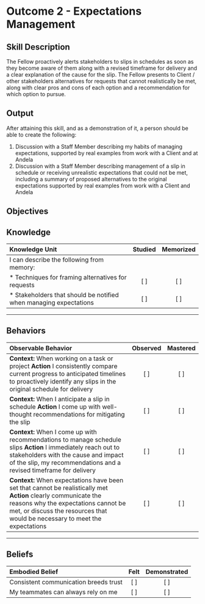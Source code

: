 # Outcome 2 - Expectations Management

**Skill Description**
----------

The Fellow proactively alerts stakeholders to slips in schedules as soon as they become aware of them along with a revised timeframe for delivery and a clear explanation of the cause for the slip.  The Fellow presents to Client / other stakeholders alternatives for requests that cannot realistically be met, along with clear pros and cons of each option and a recommendation for which option to pursue.



**Output**
----------
After attaining this skill, and as a demonstration of it, a person should be able to create the following:

1. Discussion with a Staff Member describing my habits of managing expectations, supported by real examples from work with a Client and at Andela
2. Discussion with a Staff Member describing management of a slip in schedule or receiving unrealistic expectations that could not be met, including a summary of proposed alternatives to the original expectations supported by real examples from work with a Client and Andela



**Objectives**
----------
## **Knowledge**


| Knowledge Unit   |      Studied      | Memorized |
|:-------------|:------------------:|:--------:|
| I can describe the following from memory: | | |
| * Techniques for framing alternatives for requests | [ ] | [ ] |
| * Stakeholders that should be notified when managing expectations | [ ] | [ ] |


----------


## **Behaviors**

| Observable Behavior   |      Observed      | Mastered |
|:-------------|:------------------:|:--------:|
| **Context:** When working on a task or project **Action** I consistently compare current progress to anticipated timelines to proactively identify any slips in the original schedule for delivery | [ ] | [ ] |
| **Context:** When I anticipate a slip in schedule **Action** I come up with well-thought recommendations for mitigating the slip | [ ] | [ ] |
| **Context:** When I come up with recommendations to manage schedule slips **Action** I immediately reach out to stakeholders with the cause and impact of the slip, my recommendations and a revised timeframe for delivery | [ ] | [ ] |
| **Context:** When expectations have been set that cannot be realistically met **Action** clearly communicate the reasons why the expectations cannot be met, or discuss the resources that would be necessary to meet the expectations | [ ] | [ ] |

----------


## **Beliefs**


| Embodied Belief   |      Felt      | Demonstrated |
|:-------------|:------------------:|:--------:|
| Consistent communication breeds trust | [ ] | [ ] |
| My teammates can always rely on me | [ ] | [ ] |



